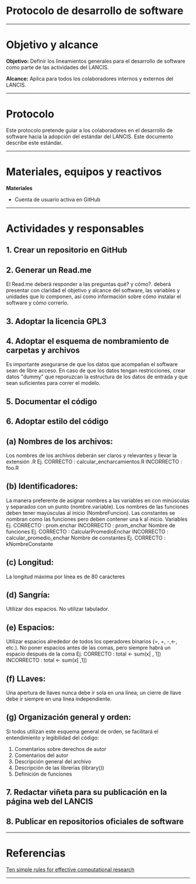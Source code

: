 # Protocolo de desarrollo de software

* * *

# Objetivo y alcance

**Objetivo:** Definir los lineamientos generales para el desarrollo de software como parte de las actividades del LANCIS.

**Alcance:** Aplica para todos los colaboradores internos y externos del LANCIS.

* * *

# Protocolo

Este protocolo pretende guiar a los colaboradores en el desarrollo de software hacia la adopción del estándar del LANCIS. Este documento describe este estándar.

* * *

# Materiales, equipos y reactivos

**Materiales**

* Cuenta de usuario activa en GitHub

* * *
# Actividades y responsables

## 1. Crear un repositorio en GitHub

## 2. Generar un Read.me
El Read.me deberá responder a las preguntas qué? y cómo?. deberá presentar con claridad el objetivo y alcance del software, las variables y unidades que lo componen, así como información sobre cómo instalar el software y cómo correrlo.

## 3. Adoptar la licencia GPL3

## 4. Adoptar el esquema de nombramiento de carpetas y archivos
Es importante asegurarse de que los datos que acompañan el software sean de libre acceso. En caso de que los datos tengan restricciones, crear datos "dummy" que reporuzcan la estructura de los datos de entrada y que sean suficientes para correr el modelo.

## 5. Documentar el código

## 6. Adoptar estilo del código

## (a) Nombres de los archivos:
Los nombres de los archivos deberán ser claros y relevantes y llevar la extensión .R
Ej. CORRECTO :  calcular_encharcamientos.R
      INCORRECTO : foo.R
## (b) Identificadores: 
La manera preferente de asignar nombres a las variables en con minúsculas y separados con un punto (nombre.variable). Los nombres de las funciones deben tener mayúsculas al inicio (NombreFuncion). 
Las constantes se nombran como las funciones pero deben contener una k al inicio.
Variables
Ej. CORRECTO :  prom.enchar
    INCORRECTO : prom_enchar
Nombre de funciones
Ej. CORRECTO :  CalcularPromedioEnchar
    INCORRECTO : calcular_promedio_enchar
Nombre de constantes
Ej. CORRECTO :  kNombreConstante
## (c) Longitud: 
La longitud máxima por línea es de 80 caracteres
## (d) Sangría: 
Utilizar dos espacios. No utilizar tabulador. 
## (e) Espacios: 
Utilizar espacios alrededor de todos los operadores binarios (=, +, -,<-, etc.).
No poner espacios antes de las comas, pero siempre habrá un espacio después de la coma
Ej. CORRECTO :  total <- sum(x[ , 1])
    INCORRECTO : total <- sum(x[ ,1])
## (f) LLaves: 
Una apertura de llaves nunca debe ir sola en una línea; un cierre de llave debe ir siempre en una línea independiente.
## (g) Organización general y orden: 
Si todos utilizan este esquema general de orden, se facilitará el entendimiento y legibilidad del código:
1)	Comentarios sobre derechos de autor
2)	Comentarios del autor
3)	Descripción general del archivo
4)	Descripción de las librerías (library())
5)	Definición de funciones


## 7. Redactar viñeta para su publicación en la página web del LANCIS

## 8. Publicar en repositorios oficiales de software

* * *
# Referencias
[Ten simple rules for effective computational research](http://journals.plos.org/ploscompbiol/article?id=10.1371/journal.pcbi.1003506)

* * *
